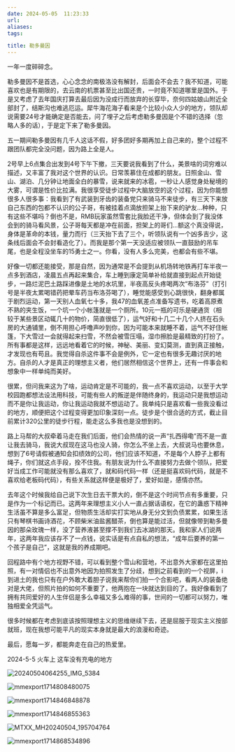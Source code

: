 ```yaml
---
date: 2024-05-05  11:23:33
url: 
aliases: 
tags: 

title: 勒多曼因
---
```


一年一度碎碎念。

勒多曼因不是首选，心心念念的南极洛没有解封，后面会不会去？我不知道，可能喜欢也是有期限的，去云南的机票甚至比出国还贵，一时竟不知道哪里是国外。于是又考虑了去年国庆打算去最后因为没成行而放弃的长穿毕，奈何四姑娘山附近全部封了，结斯沟也难逃厄运。犀牛海花海子看来是个比较小众人少的地方，领队却说需要24号才能确定是否能去，问了埋子之后考虑勒多曼因是个不错的选择（忽略人多的话），于是定下来了勒多曼因。

五一期间勒多曼因有几千人这话不假，好多团好多期再加上自己来的，整个过程不跟团队都完全没问题，因为路上全是人。

2号早上6点集合出发到4号下午下撤，三天要说我看到了什么，美景啥的词穷难以描述，又丰富了我对这个世界的认识。日常羡慕住在成都的朋友。日照金山、雪山、湖泊、几分钟让地面全白的暴雪，说来就来的冰雹，一秒让人感觉身处秘境的大雾，可谓是性价比拉满。我很享受徒步过程中大脑放空的这个过程，因为你能想很多人很多事：我看到了有武装到牙齿的装备党只来骑马不来徒步，有三天下来放自己东西的包都不认识的公子哥，有被挂着点滴放担架上抬下来的驴友…种种，只有这些不堪吗？倒也不是，RMB玩家虽然雪套比我脸还干净，但体会到了我没体会到的骑马看风景，公子哥每天都是冲在前面，担架上的哥们…额这个真没得说，身体是革命的本钱，量力而行（三天抬下去了三个，听领队说有一个凶多吉少，这条线后面会不会封看造化了）。而我是那个第一天没适应被领队一直鼓励的吊车尾，也是全程没坐车的15勇士之一。你看，没有人多么完美，也都会有些不堪。

好像一切都还能接受，那是自然，因为通常是不会提到从机场转地铁再打车半夜一点多到酒店，凌晨五点再起来集合，车上睡到康定简单补给就直接到起点开始徒步，一路烂泥巴土路踩进像是土地的水坑里，半夜高反头疼喝两次“布洛芬”（打引号是半夜太累喝错药把晕车药当布洛芬喝了），睡觉能感受到心跳很快，翻身都属于剧烈运动，第一天别人血氧七十多，我47的血氧差点准备写遗书，吃着高原煮不熟的夹生饭，一个坑一个小帐篷就是一个厕所。10元一瓶的可乐是硬通货（相较于某些景区动辄几十的物价，简直很低了），运气好和十几二十几个人挤在石头房的大通铺里，倒不用担心呼噜声吵到你，因为可能本来就睡不着，运气不好住帐篷，下大雪过一会就得起来扫雪，不然会被雪压塌，湿巾擦脸是最精致的打扮了。所有事都是这样，远远地看着它的时候，神秘、美丽、变幻莫测，直到真正接触，才发现也有苟且。我觉得自杀这件事不会是例外，它一定也有很多无趣讨厌的地方。自杀的人才是真正的理想主义者，他们居然相信这个世界上，还有一件事会和想象中一样单纯而美好。

很累，但问我来这为了啥，运动肯定是不可能的，我一点不喜欢运动，以至于大学校园跑都想法设法用科技，可能有些人的叛逆是伴随终身的，我运动只是我想运动而不是你让我运动，你让我运动我就不想运动了。我单纯只是喜欢看一些我没看过的地方，顺便把这个过程变得更加印象深刻一点。徒步是个很合适的方式，截止目前累计320公里的徒步行程，能走这么多我也是没想到的。

路上马帮的大叔牵着马走在我们后面，他们会热情的说一声“扎西得嘞"而不是一直让我去骑马，我说大叔现在这马也没人骑，你怎么不坐上去，大叔说马也要休息，想到了6号请假被通知会扣绩效的公司，他们应该不知道，不是每个人脖子上都有绳子，你们就这点手段，拴不住我。有朋友说为什么不直接努力去做个领队，把爱好当成工作可能就没有那么喜欢了，就和码代码一样（还是挺喜欢码代码，就是不喜欢给老板码代码），有些关系就这样便是极好了，爱好如是，感情亦然。

去年这个时候我给自己说下次生日去干票大的，倒不是这个时间节点有多重要，只是作为一个标记而已。这两年来理想主义小人一直占据话语权，在它的蛊惑下精神生活虽不算是多么富足，但物质生活却实打实地从身无分文到负债累累，如果生活只有琴棋书画诗酒花，不顾柴米油盐酱醋茶，倒也算是能过活，但就像带到勒多曼因的那朵玫瑰一样，没了营养液甚至撑不到我们去冰湖的那天。我和家人们说两年，这两年我应该存不了一点钱，说实话是有点自私的想法，“成年后要养的第一个孩子是自己”，这就是我的养成期吧。

回程路中有个地方视野不错，可以看到整个雪山和营地，不出意外大家都在这里拍照，有一对情侣也不出意外地因为拍照发生了分歧，想到之前看到的一个视屏，i到进土的我也只有在户外敢大着胆子说我来帮你们拍一个合影吧，看两人的装备绝对是大佬，但照片拍的如何不重要了，他两抱在一块就达到目的了。我好像看到了拥有共同爱好的人生伴侣是多么幸福又多么难得的事，世间的一切都可以努力，唯独相爱全凭运气。

很多时候都在考虑到底该按照理想主义的思维继续下去，还是屈服于现实主义按部就班，现在我想可能平凡的现实本身就是最大的浪漫和奇迹。

最后，愿每一岁，都能奔走在自己的热爱里。

2024-5-5  火车上 这车没有充电的地方



![20240504064255_IMG_5384](https://kiftravel.oss-cn-beijing.aliyuncs.com/img/202407091359310.JPG)

![mmexport1714808480075](https://kiftravel.oss-cn-beijing.aliyuncs.com/img/202407091359131.jpg)

![mmexport1714846848878](https://kiftravel.oss-cn-beijing.aliyuncs.com/img/202407091400663.jpg)

![mmexport1714846855363](https://kiftravel.oss-cn-beijing.aliyuncs.com/img/202407091400930.jpg)

![MTXX_MH20240504_195704764](https://kiftravel.oss-cn-beijing.aliyuncs.com/img/202407091400771.jpg)

![mmexport1714868534896](https://kiftravel.oss-cn-beijing.aliyuncs.com/img/202407091400313.jpg)

